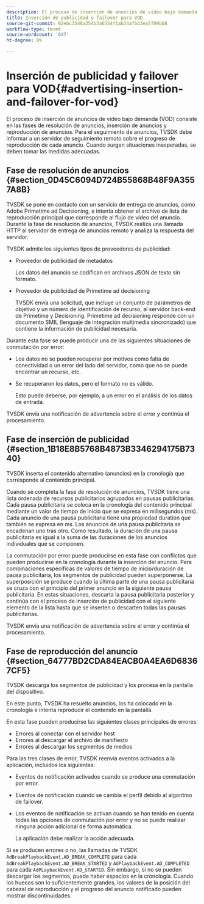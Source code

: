 ```yaml
---
description: El proceso de inserción de anuncios de vídeo bajo demanda (VOD) consiste en las fases de resolución de anuncios, inserción de anuncios y reproducción de anuncios. Para el seguimiento de anuncios, TVSDK debe informar a un servidor de seguimiento remoto sobre el progreso de reproducción de cada anuncio. Cuando surgen situaciones inesperadas, se deben tomar las medidas adecuadas.
title: Inserción de publicidad y failover para VOD
source-git-commit: 02ebc3548a254b2a6554f1ab34afbb3ea5f09bb8
workflow-type: tm+mt
source-wordcount: '647'
ht-degree: 0%

---
```


# Inserción de publicidad y failover para VOD{#advertising-insertion-and-failover-for-vod}

El proceso de inserción de anuncios de vídeo bajo demanda (VOD) consiste en las fases de resolución de anuncios, inserción de anuncios y reproducción de anuncios. Para el seguimiento de anuncios, TVSDK debe informar a un servidor de seguimiento remoto sobre el progreso de reproducción de cada anuncio. Cuando surgen situaciones inesperadas, se deben tomar las medidas adecuadas.

## Fase de resolución de anuncios {#section_0D45C6094D724B55868B48F9A3557A8B}

TVSDK se pone en contacto con un servicio de entrega de anuncios, como Adobe Primetime ad Decisioning, e intenta obtener el archivo de lista de reproducción principal que corresponde al flujo de vídeo del anuncio. Durante la fase de resolución de anuncios, TVSDK realiza una llamada HTTP al servidor de entrega de anuncios remoto y analiza la respuesta del servidor.

TVSDK admite los siguientes tipos de proveedores de publicidad:

* Proveedor de publicidad de metadatos

  Los datos del anuncio se codifican en archivos JSON de texto sin formato.
* Proveedor de publicidad de Primetime ad decisioning

  TVSDK envía una solicitud, que incluye un conjunto de parámetros de objetivo y un número de identificación de recurso, al servidor back-end de Primetime y Decisioning. Primetime ad decisioning responde con un documento SMIL (lenguaje de integración multimedia sincronizado) que contiene la información de publicidad necesaria.

Durante esta fase se puede producir una de las siguientes situaciones de conmutación por error:

* Los datos no se pueden recuperar por motivos como falta de conectividad o un error del lado del servidor, como que no se puede encontrar un recurso, etc.
* Se recuperaron los datos, pero el formato no es válido.

  Esto puede deberse, por ejemplo, a un error en el análisis de los datos de entrada.

TVSDK envía una notificación de advertencia sobre el error y continúa el procesamiento.

## Fase de inserción de publicidad {#section_1B18E8B5768B4873B3346294175B7340}

TVSDK inserta el contenido alternativo (anuncios) en la cronología que corresponde al contenido principal.

Cuando se completa la fase de resolución de anuncios, TVSDK tiene una lista ordenada de recursos publicitarios agrupados en pausas publicitarias. Cada pausa publicitaria se coloca en la cronología del contenido principal mediante un valor de tiempo de inicio que se expresa en milisegundos (ms). Cada anuncio de una pausa publicitaria tiene una propiedad duration que también se expresa en ms. Los anuncios de una pausa publicitaria se encadenan uno tras otro. Como resultado, la duración de una pausa publicitaria es igual a la suma de las duraciones de los anuncios individuales que se componen.

La conmutación por error puede producirse en esta fase con conflictos que pueden producirse en la cronología durante la inserción del anuncio. Para combinaciones específicas de valores de tiempo de inicio/duración de pausa publicitaria, los segmentos de publicidad pueden superponerse. La superposición se produce cuando la última parte de una pausa publicitaria se cruza con el principio del primer anuncio en la siguiente pausa publicitaria. En estas situaciones, descarta la pausa publicitaria posterior y continúa con el proceso de inserción de publicidad con el siguiente elemento de la lista hasta que se inserten o descarten todas las pausas publicitarias.

TVSDK envía una notificación de advertencia sobre el error y continúa el procesamiento.

## Fase de reproducción del anuncio {#section_64777BD2CDA84EACB0A4EA6D68367CF5}

TVSDK descarga los segmentos de publicidad y los procesa en la pantalla del dispositivo.

En este punto, TVSDK ha resuelto anuncios, los ha colocado en la cronología e intenta reproducir el contenido en la pantalla.

En esta fase pueden producirse las siguientes clases principales de errores:

* Errores al conectar con el servidor host
* Errores al descargar el archivo de manifiesto
* Errores al descargar los segmentos de medios

Para las tres clases de error, TVSDK reenvía eventos activados a la aplicación, incluidos los siguientes:

* Eventos de notificación activados cuando se produce una conmutación por error.
* Eventos de notificación cuando se cambia el perfil debido al algoritmo de failover.
* Los eventos de notificación se activan cuando se han tenido en cuenta todas las opciones de conmutación por error y no se puede realizar ninguna acción adicional de forma automática.

  La aplicación debe realizar la acción adecuada.

Si se producen errores o no, las llamadas de TVSDK `AdBreakPlaybackEvent.AD_BREAK_COMPLETE` para cada `AdBreakPlaybackEvent.AD_BREAK_STARTED` y `AdPlaybackEvent.AD_COMPLETED` para cada `AdPLaybackEvent.AD_STARTED`. Sin embargo, si no se pueden descargar los segmentos, puede haber espacios en la cronología. Cuando los huecos son lo suficientemente grandes, los valores de la posición del cabezal de reproducción y el progreso del anuncio notificado pueden mostrar discontinuidades.
